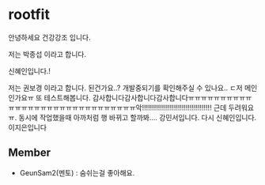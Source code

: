 # rootfit

안녕하세요 건강강조 입니다.

저는 박종섭 이라고 합니다.

신혜인입니다.!

저는 권보경 이라고 합니다.
된건가요..?
개발중되기를 확인해주실 수 있나요.. ㄷ저 메인인가요ㅠ
또 테스트해봅니다.
감사합니다감사합니다감사합니다ㅠㅠㅠㅠㅠㅠㅠㅠㅠㅠㅠㅠㅠㅠㅠㅠㅠㅠㅠㅠㅠㅠㅠㅠㅠㅠㅠㅠㅠㅠ악!!!!!!!!!!!!!!!!!!!!!!!!!!!!!!!!!!!
근데 두려워요ㅠ. 동시에 작업했을때 아까처럼 행 바뀌고 할까봐....
강민서입니다.
다시 신혜인입니다.
이지은입니다

## Member

- GeunSam2(멘토) : 숨쉬는걸 좋아해요.